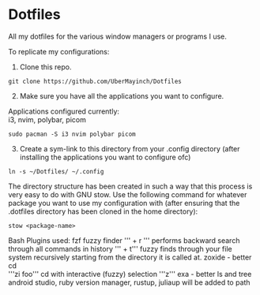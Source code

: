 # Dotfiles
All my dotfiles for the various window managers or programs I use.

To replicate my configurations:
1. Clone this repo.

```git clone https://github.com/UberMayinch/Dotfiles```

2. Make sure you have all the applications you want to configure. 

Applications configured currently:         
i3, nvim, polybar, picom                   
                                           
```sudo pacman -S i3 nvim polybar picom``` 

3. Create a sym-link to this directory from your .config directory (after installing the applications you want to configure ofc)

```ln -s ~/Dotfiles/ ~/.config```

The directory structure has been created in such a way that this process is very easy to do with GNU stow. 
Use the following command for whatever package you want to use my configuration with (after ensuring that the .dotfiles directory has been cloned in the home directory):

```stow <package-name>```


Bash Plugins used:
fzf fuzzy finder
'''<ctrl> + r ''' performs backward search through all commands in history
'''<ctrl> + t''' fuzzy finds through your file system recursively starting from the directory it is called at.
zoxide - better cd  
'''zi foo''' cd with interactive (fuzzy) selection
'''z'''
exa - better ls and tree
android studio, ruby version manager, rustup, juliaup will be added to path 


